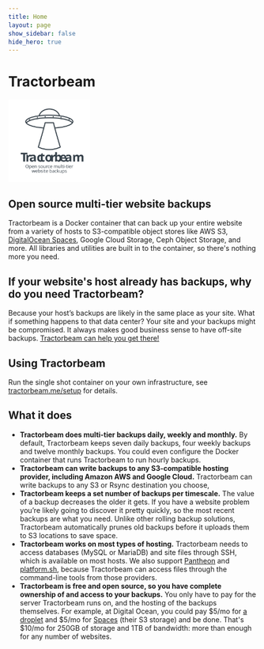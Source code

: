 ```yaml
---
title: Home
layout: page
show_sidebar: false
hide_hero: true
---
```


# Tractorbeam


<img src="/images/logo.svg" class="is-pulled-right is-one-third" width="33%"/>

## Open source multi-tier website backups

Tractorbeam is a Docker container that can back up your entire website from a variety of hosts to S3-compatible object stores like AWS S3, [DigitalOcean Spaces](https://www.digitalocean.com/products/spaces/?refcode=5fb69d9c62e4), Google Cloud Storage, Ceph Object Storage, and more.  All libraries and utilities are built in to the container, so there's nothing more you need.


## If your website's host already has backups, why do you need Tractorbeam?

Because your host’s backups are likely in the same place as your site. What if something happens to that data center? Your site and your backups might be compromised. It always makes good business sense to have off-site backups. [Tractorbeam can help you get there!](/support/)


## Using Tractorbeam

Run the single shot container on your own infrastructure, see [tractorbeam.me/setup](/setup/) for details.


## What it does

*   **Tractorbeam does multi-tier backups daily, weekly and monthly.**
By default, Tractorbeam keeps seven daily backups, four weekly backups and twelve monthly backups. You could even configure the Docker container that runs Tractorbeam to run hourly backups. 
*   **Tractorbeam can write backups to any S3-compatible hosting provider, including Amazon AWS and Google Cloud.**
Tractorbeam can write backups to any S3 or Rsync destination you choose, 
*   **Tractorbeam keeps a set number of backups per timescale.**
The value of a backup decreases the older it gets. If you have a website problem you’re likely going to discover it pretty quickly, so the most recent backups are what you need. Unlike other rolling backup solutions, Tractorbeam automatically prunes old backups before it uploads them to S3 locations to save space. 
*   **Tractorbeam works on most types of hosting.**
    Tractorbeam needs to access databases (MySQL or MariaDB) and site files through SSH, which is available on most hosts. We also support [Pantheon](https://pantheon.io/) and [platform.sh](https://platform.sh/), because Tractorbeam can access files through the command-line tools from those providers.
*   **Tractorbeam is free and open source, so you have complete ownership of and access to your backups.**
    You only have to pay for the server Tractorbeam runs on, and the hosting of the backups themselves. For example, at Digital Ocean, you could pay $5/mo for [a droplet](https://www.digitalocean.com/products/droplets/?refcode=5fb69d9c62e4) and $5/mo for [Spaces](https://www.digitalocean.com/products/spaces/?refcode=5fb69d9c62e4) (their S3 storage) and be done. That's $10/mo for 250GB of storage and 1TB of bandwidth: more than enough for any number of websites.



